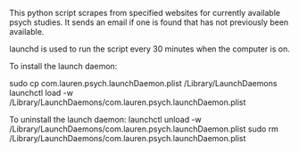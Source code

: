 This python script scrapes from specified websites for currently available psych studies. It sends an email if one is found that has not previously been available.

launchd is used to run the script every 30 minutes when the computer is on.



To install the launch daemon:

sudo cp com.lauren.psych.launchDaemon.plist /Library/LaunchDaemons
launchctl load -w /Library/LaunchDaemons/com.lauren.psych.launchDaemon.plist






To uninstall the launch daemon:
launchctl unload -w /Library/LaunchDaemons/com.lauren.psych.launchDaemon.plist
sudo rm /Library/LaunchDaemons/com.lauren.psych.launchDaemon.plist
